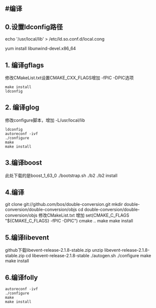 #编译
-----
## 0.设置ldconfig路径

echo '/usr/local/lib' > /etc/ld.so.conf.d/local.cong

yum install libunwind-devel.x86_64

## 1. 编译gflags

修改CMakeList.txt设置CMAKE_CXX_FLAGS增加 -fPIC -DPIC选项

	make install
	ldconfig

## 2. 编译glog

修改configure脚本，增加 -L/usr/local/lib

	ldconfig
	autoreconf -ivf
	./configure
	make
	make install
## 3.编译boost
此处下载的是boost_1_63_0
./bootstrap.sh
./b2
./b2 install

## 4.编译
git clone git://github.com/bos/double-conversion.git
mkdir double-conversion/double-conversion/objs
cd double-conversion/double-conversion/objs
修改CMakeList.txt
增加
set(CMAKE_C_FLAGS "${CMAKE_C_FLAGS} -fPIC -DPIC")
cmake ..
make 
make install

## 5.编译libevent
github下载libevent-release-2.1.8-stable.zip
unzip libevent-release-2.1.8-stable.zip
cd libevent-release-2.1.8-stable
./autogen.sh
./configure
make
make install
## 6.编译folly
	autoreconf -ivf
	./configure
	make
	make install
